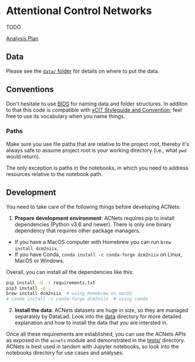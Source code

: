 # Attentional Control Networks

TODO

[Analysis Plan](https://docs.google.com/document/d/17bTvlyH8pX1pIjn28PLyDpQGEmSQ2wki0fiB5TeDuaE/edit?usp=sharing)

## Data

Please see the [`data/` folder](data/) for details on where to put the data.

## Conventions

Don't hesitate to use [BIDS](https://) for naming data and folder structures. In additon to that this code is compatible with [xCIT Styleguide and Convention](https://); feel free to use its vocabulary when you name things.


### Paths
Make sure you use file paths that are relative to the project root, thereby it's always safe to assume project root is your working directory (i.e., what `pwd` would return).

The only exception is paths in the notebooks, in which you need to address resources relative to the notebook path.

## Development

You need to take care of the following things before developing ACNets:

1. **Prepare development environment**: ACNets requires pip to install dependencies (Python v3.6 and newer). There is only one binary dependency that requires other package managers.

- If you have a MacOS computer with Homebrew you can run `brew install dcm2niix`.
- If you have Conda, `conda install -c conda-forge dcm2niix` on Linux, MacOS or Windows.

Overall, you can install all the dependencies like this:

```bash
pip install -U -r requirements.txt
pip3 install -e .
brew install dcm2niix  # using Homebrew on macOS
# conda install -c conda-forge dcm2niix  # using conda
```

2. **Install the data**: ACNets datasets are huge in size, so they are managed separately by DataLad. Look into the [data](data/) directory for more detailed explanation and how to install the data that you are intersted in.

Once all these requirements are established, you can use the ACNets APIs as exposed in the `acnets` module and demonstrated in the [tests/](tests/) directory. ACNets is best used in tandem with Jupyter notebooks, so look into the notebooks directory for use cases and analyses.
